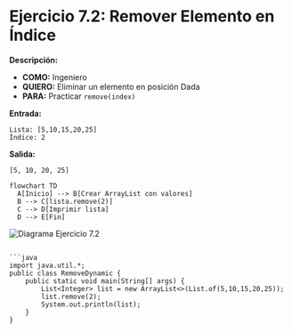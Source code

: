 # Ejercicio 7.2: Remover Elemento en Índice  
**Descripción:**  
- **COMO:** Ingeniero  
- **QUIERO:** Eliminar un elemento en posición Dada  
- **PARA:** Practicar `remove(index)`  

**Entrada:**  
```
Lista: [5,10,15,20,25]  
Índice: 2
```

**Salida:**  
```
[5, 10, 20, 25]
```

```mermaid
flowchart TD
  A[Inicio] --> B[Crear ArrayList con valores]  
  B --> C[lista.remove(2)]  
  C --> D[Imprimir lista]  
  D --> E[Fin]
```

![Diagrama Ejercicio 7.2](diagram2.png)
```

```java
import java.util.*;
public class RemoveDynamic {
    public static void main(String[] args) {
        List<Integer> list = new ArrayList<>(List.of(5,10,15,20,25));
        list.remove(2);
        System.out.println(list);
    }
}
```